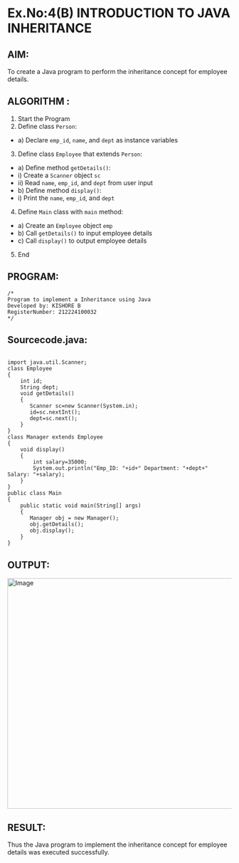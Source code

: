 # Ex.No:4(B) INTRODUCTION TO JAVA INHERITANCE

## AIM:
To create  a Java program to perform the inheritance concept for employee details.

## ALGORITHM :
1.	Start the Program
2.	Define class `Person`:
-	a) Declare `emp_id`, `name`, and `dept` as instance variables
3.	Define class `Employee` that extends `Person`:
-	a) Define method `getDetails()`:
-	i) Create a `Scanner` object `sc`
-	ii) Read `name`, `emp_id`, and `dept` from user input
-	b) Define method `display()`:
-	i) Print the `name`, `emp_id`, and `dept`
4.	Define `Main` class with `main` method:
-	a) Create an `Employee` object `emp`
-	b) Call `getDetails()` to input employee details
-	c) Call `display()` to output employee details
5.	End








## PROGRAM:
 ```
/*
Program to implement a Inheritance using Java
Developed by: KISHORE B
RegisterNumber: 212224100032
*/
```

## Sourcecode.java:
```

import java.util.Scanner;
class Employee 
{
    int id;
    String dept;
    void getDetails()
    {
       Scanner sc=new Scanner(System.in);
       id=sc.nextInt();
       dept=sc.next();
    }
}
class Manager extends Employee
{
    void display()
    {
        int salary=35000;
        System.out.println("Emp_ID: "+id+" Department: "+dept+" Salary: "+salary);
    }
}
public class Main
{
    public static void main(String[] args)
    {
       Manager obj = new Manager();
       obj.getDetails();
       obj.display();
    }
}

```



## OUTPUT:

<img width="518" alt="Image" src="https://github.com/user-attachments/assets/1911eabd-84ed-4cfd-a167-cf18253126c5" />

## RESULT:
Thus the Java program to implement the inheritance concept for employee details was  executed successfully.


